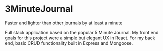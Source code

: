 # 3MinuteJournal
Faster and lighter than other journals by at least a minute

Full stack application based on the popular 5 Minute Journal. My front end goals for this project were a simple but elegant UX in React. For my back end, basic CRUD functionality built in Express and Mongoose. 

